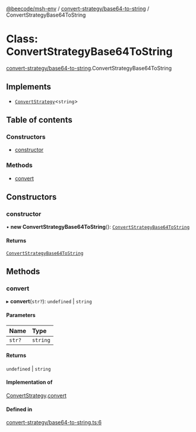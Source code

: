 [@beecode/msh-env](../README.md) / [convert-strategy/base64-to-string](../modules/convert_strategy_base64_to_string.md) / ConvertStrategyBase64ToString

# Class: ConvertStrategyBase64ToString

[convert-strategy/base64-to-string](../modules/convert_strategy_base64_to_string.md).ConvertStrategyBase64ToString

## Implements

- [`ConvertStrategy`](../interfaces/convert_strategy.ConvertStrategy.md)\<`string`\>

## Table of contents

### Constructors

- [constructor](convert_strategy_base64_to_string.ConvertStrategyBase64ToString.md#constructor)

### Methods

- [convert](convert_strategy_base64_to_string.ConvertStrategyBase64ToString.md#convert)

## Constructors

### constructor

• **new ConvertStrategyBase64ToString**(): [`ConvertStrategyBase64ToString`](convert_strategy_base64_to_string.ConvertStrategyBase64ToString.md)

#### Returns

[`ConvertStrategyBase64ToString`](convert_strategy_base64_to_string.ConvertStrategyBase64ToString.md)

## Methods

### convert

▸ **convert**(`str?`): `undefined` \| `string`

#### Parameters

| Name | Type |
| :------ | :------ |
| `str?` | `string` |

#### Returns

`undefined` \| `string`

#### Implementation of

[ConvertStrategy](../interfaces/convert_strategy.ConvertStrategy.md).[convert](../interfaces/convert_strategy.ConvertStrategy.md#convert)

#### Defined in

[convert-strategy/base64-to-string.ts:6](https://github.com/beecode-rs/msh-env/blob/b90f535/src/convert-strategy/base64-to-string.ts#L6)
